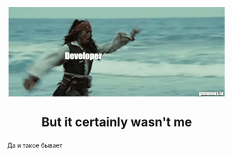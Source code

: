 <!-- Header -->
<p align="center">
    <img src='https://github.com/s1ma82/s1ma82/blob/main/src/developer-recruiters.gif'/>
</p>

# <p align='center'>**But it certainly wasn't me**</p>
Да и такое бывает
<!-- About me -->

<!-- Еechnologies -->

<!-- Projects -->

<!-- Возьмите не работу -->
